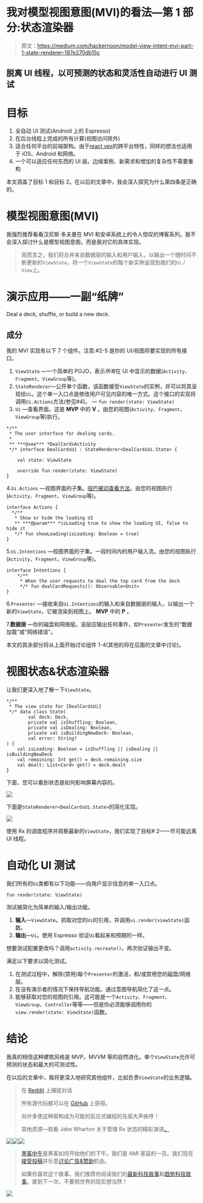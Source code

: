 # 我对模型视图意图(MVI)的看法—第 1 部分:状态渲染器

> 原文：<https://medium.com/hackernoon/model-view-intent-mvi-part-1-state-renderer-187e270db15c>

## 脱离 UI 线程，以可预测的状态和灵活性自动进行 UI 测试

# 目标

1.  全自动 UI 测试(Android 上的 Espresso)
2.  在后台线程上完成的所有计算(视图访问除外)
3.  适合任何平台的前端架构。由于[react vex](http://reactivex.io/)的跨平台特性，同样的想法也适用于 iOS、Android 和网络。
4.  一个可以适应任何东西的 UI 层。边缘案例、新需求和增加的复杂性不需要重构

本文涵盖了目标 1 和目标 2。在以后的文章中，我会深入探究为什么第四条是正确的。

# 模型视图意图(MVI)

我强烈推荐看看汉尼斯·多夫曼在 MVI 和安卓系统上的令人惊叹的博客系列。我不会深入探讨什么是模型视图意图，而是我对它的具体实现。

> 简而言之，我们将合并来自数据层的输入和用户输入，以输出一个随时间不断更新的`ViewState`，将一个`ViewState`的每个新实例呈现到我们的`Ui` / `View`上。

# 演示应用——一副“纸牌”

Deal a deck, shuffle, or build a new deck.

## 成分

我的 MVI 实现有以下 7 个组件。注意:#2-5 是你的 UI/视图将要实现的所有接口。

1.  `ViewState` —一个简单的 POJO，表示*所有*在 UI 中显示的数据(`Activity`、`Fragment`、`ViewGroup`等)。
2.  `StateRenderer`—公开单个函数，该函数接受`ViewState`的实例，并可以将其呈现给`Ui`。这个单一入口点是修改用户可见内容的唯一方式。这个接口的实现将调用`Ui.Actions`方法(参见#4)。
    — `fun render(state: ViewState)`
3.  `Ui` —查看界面。这是 **MVP** 中的 **V** 。由您的视图(`Activity`、`Fragment`、`ViewGroup`等)执行。

```
*/**
 * The user interface for dealing cards.
 *
 ** ***@see*** *DealCardsActivity
 */* interface DealCardsUi : StateRenderer<DealCardsUi.State> {

    val state: ViewState

    override fun render(state: ViewState)
}
```

4.`Ui.Actions` —视图界面的子集。[哑巴被动查看方法](https://martinfowler.com/eaaDev/PassiveScreen.html)。由您的视图执行(`Activity`、`Fragment`、`ViewGroup`等)。

```
interface Actions {
  */**
   * Show or hide the loading UI
   ** ***@param*** *isLoading true to show the loading UI, false to hide it
   */* fun showLoading(isLoading: Boolean = true)
}
```

5.`Ui.Intentions` —视图界面的子集。一段时间内的用户输入流。由您的视图执行(`Activity`、`Fragment`、`ViewGroup`等)。

```
interface Intentions {
    */**
     * When the user requests to deal the top card from the deck
     */* fun dealCardRequests(): Observable<Unit>
}
```

6.`Presenter` —接收来自`Ui.Intentions`的输入和来自数据层的输入，以输出一个新的`ViewState`，它被渲染到视图上。 **MVP** 中的 **P** 。

7.**数据层** —你的磁盘和网络层。该层应输出任何事件，如`Presenter`发生的“数据加载”或“网络错误”。

本文的其余部分将从上面开始讨论组件 1-4(其他的将在后面的文章中讨论)。

# **视图状态&状态渲染器**

让我们更深入地了解一下`ViewState`。

```
*/**
 * The view state for [DealCardsUi]
 */* data class State(
        val deck: Deck,
        private val isShuffling: Boolean,
        private val isDealing: Boolean,
        private val isBuildingNewDeck: Boolean,
        val error: String?
) {
    val isLoading: Boolean = isShuffling || isDealing || isBuildingNewDeck
    val remaining: Int get() = deck.remaining.size 
    val dealt: List<Card> get() = deck.dealt
}
```

下面，您可以看到状态是如何影响屏幕内容的。

![](img/47cee030d5140f9f32b9123626245561.png)

下面是`StateRenderer<DealCardsUi.State>`的简化实现。

![](img/41043c9e37d903e8b3c2fb9608b0a4f6.png)

使用 Rx 的调度程序并观察最新的`ViewState`，我们实现了目标# 2——尽可能远离 UI 线程。

# 自动化 UI 测试

我们所有的`Ui`类都有以下功能——向用户显示信息的单一入口点。

```
fun render(state: ViewState)
```

测试被简化为简单的输入/输出功能。

1.  **输入**—`ViewState`。抓取对您的`Ui`的引用，并调用`ui.render(viewState)`函数。
2.  **输出**—`Ui`。使用 Espresso 验证`Ui`看起来和预期的一样。

想要测试配置更改吗？调用`activity.recreate()`，再次验证输出不变。

满足以下要求以简化测试。

1.  在测试过程中，解除(禁用)每个`Presenter`的激活，和/或禁用您的磁盘/网络层。
2.  在没有演示者的情况下保持导航功能。通过意图导航简化了这一点。
3.  能够获取对您的视图的引用。这可能是一个`Activity`、`Fragment`、`ViewGroup`、`Controller`等等——但是你必须能够调用你的`view.render(state: ViewState)`函数。

# 结论

我真的相信这种建筑风格是 MVP，MVVM 等的自然进化。单个`ViewState`允许可预测的状态和最大的可测试性。

在以后的文章中，我将更深入地研究其他组件，比如负责`ViewState`的业务逻辑。

> 在 [Reddit](https://www.reddit.com/r/androiddev/comments/637vho/model_view_intent_mvi_part_1_state_renderer/) 上捕捉对话
> 
> 所有源代码都可以在 [GitHub](https://github.com/ZakTaccardi/deck-of-cards) 上获得。
> 
> 向许多使这种架构成为可能的反应式编程的先驱大声疾呼！
> 
> 其他资源—观看 Jake Wharton 关于管理 Rx 状态的精彩演讲[。](https://www.youtube.com/watch?v=0IKHxjkgop4)

[![](img/50ef4044ecd4e250b5d50f368b775d38.png)](http://bit.ly/HackernoonFB)[![](img/979d9a46439d5aebbdcdca574e21dc81.png)](https://goo.gl/k7XYbx)[![](img/2930ba6bd2c12218fdbbf7e02c8746ff.png)](https://goo.gl/4ofytp)

> [黑客中午](http://bit.ly/Hackernoon)是黑客如何开始他们的下午。我们是 AMI 家庭的一员。我们现在[接受投稿](http://bit.ly/hackernoonsubmission)并乐意[讨论广告&赞助](mailto:partners@amipublications.com)机会。
> 
> 如果你喜欢这个故事，我们推荐你阅读我们的[最新科技故事](http://bit.ly/hackernoonlatestt)和[趋势科技故事](https://hackernoon.com/trending)。直到下一次，不要把世界的现实想当然！

![](img/be0ca55ba73a573dce11effb2ee80d56.png)